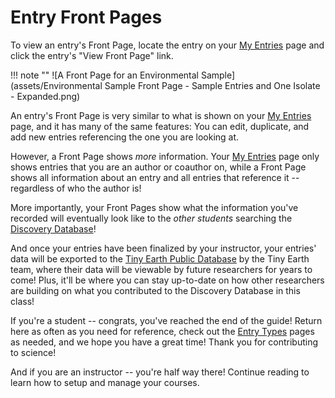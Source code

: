 # Entry Front Pages

To view an entry's Front Page, locate the entry on your [My Entries](https://discovery.tinyearth.wisc.edu/my-entries/) page and click the entry's "View Front Page" link.

!!! note ""
    ![A Front Page for an Environmental Sample](assets/Environmental Sample Front Page - Sample Entries and One Isolate - Expanded.png)

An entry's Front Page is very similar to what is shown on your [My Entries](https://discovery.tinyearth.wisc.edu/my-entries/) page, and it has many of the same features: You can edit, duplicate, and add new entries referencing the one you are looking at.

However, a Front Page shows *more* information. Your [My Entries](https://discovery.tinyearth.wisc.edu/my-entries/) page only shows entries that you are an author or coauthor on, while a Front Page shows all information about an entry and all entries that reference it -- regardless of who the author is!

More importantly, your Front Pages show what the information you've recorded will eventually look like to the *other students* searching the [Discovery Database](https://discovery.tinyearth.wisc.edu/)!

And once your entries have been finalized by your instructor, your entries' data will be exported to the [Tiny Earth Public Database](https://publicdata.tinyearth.wisc.edu/) by the Tiny Earth team, where their data will be viewable by future researchers for years to come! Plus, it'll be where you can stay up-to-date on how other researchers are building on what you contributed to the Discovery Database in this class!

If you're a student -- congrats, you've reached the end of the guide! Return here as often as you need for reference, check out the [Entry Types](entries/index.md) pages as needed, and we hope you have a great time! Thank you for contributing to science!

And if you are an instructor -- you're half way there! Continue reading to learn how to setup and manage your courses.
